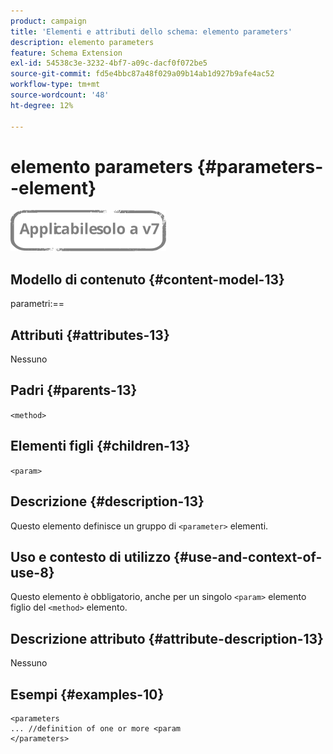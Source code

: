 ```yaml
---
product: campaign
title: 'Elementi e attributi dello schema: elemento parameters'
description: elemento parameters
feature: Schema Extension
exl-id: 54538c3e-3232-4bf7-a09c-dacf0f072be5
source-git-commit: fd5e4bbc87a48f029a09b14ab1d927b9afe4ac52
workflow-type: tm+mt
source-wordcount: '48'
ht-degree: 12%

---
```


# elemento parameters {#parameters--element}

![](../../../assets/v7-only.svg)

## Modello di contenuto {#content-model-13}

parametri:==

## Attributi {#attributes-13}

Nessuno

## Padri {#parents-13}

`<method>`

## Elementi figli {#children-13}

`<param>`

## Descrizione {#description-13}

Questo elemento definisce un gruppo di `<parameter>`  elementi.

## Uso e contesto di utilizzo {#use-and-context-of-use-8}

Questo elemento è obbligatorio, anche per un singolo `<param>` elemento figlio del `<method>`  elemento.

## Descrizione attributo {#attribute-description-13}

Nessuno

## Esempi {#examples-10}

```
<parameters
... //definition of one or more <param
</parameters>
```
